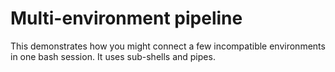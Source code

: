 Multi-environment pipeline
==========================

This demonstrates how you might connect a few incompatible
environments in one bash session. It uses sub-shells and pipes.
